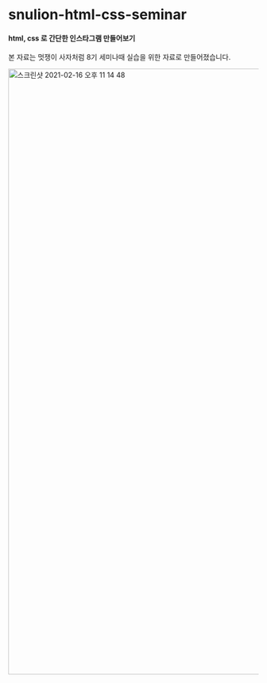 # snulion-html-css-seminar
#### html, css 로 간단한 인스타그램 만들어보기
본 자료는 멋쟁이 사자처럼 8기 세미나때 실습을 위한 자료로 만들어졌습니다. </br>

<img width="1219" alt="스크린샷 2021-02-16 오후 11 14 48" src="https://user-images.githubusercontent.com/48682172/108074636-c9f69b80-70ac-11eb-944f-86a5a277327d.png">
